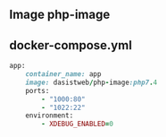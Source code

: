 ## Image php-image

## docker-compose.yml

```ruby
app:
    container_name: app
    image: dasistweb/php-image:php7.4
    ports:
        - "1000:80"
        - "1022:22"
    environment:
        - XDEBUG_ENABLED=0
```